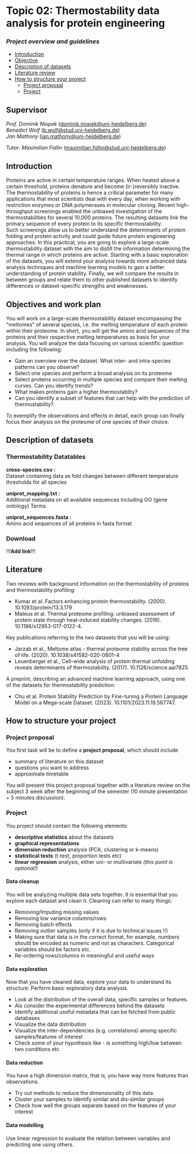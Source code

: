 # Topic 02: Thermostability data analysis for protein engineering

### *Project overview and guidelines*

-   [Introduction](#introduction)
-   [Objective](#objectives-and-work-plan)
-   [Description of datasets](#description-of-datasets)
-   [Literature review](#literature)
-   [How to structure your project](#how-to-structure-your-project)
    -   [Project proposal](#project-proposal)
    -   [Project](#project)

Supervisor
----------

_Prof. Dominik Niopek_  ([dominik.niopek@uni-heidelberg.de](mailto:dominik.niopek@uni-heidelberg.de))  
_Benedict Wolf_ ([b.wolf@stud.uni-heidelberg.de](mailto:b.wolf@stud.uni-heidelberg.de))   
_Jan Mathony_  ([jan.mathony@uni-heidelberg.de](mailto:jan.mathony@uni-heidelberg.de)) 

Tutor: 
_Maximilian Fidlin_ ([maximilian.fidlin@stud.uni-heidelberg.de](mailto:maximilian.fidlin@stud.uni-heidelberg.de)) 


Introduction
------------
Proteins are active in certain temperature ranges. When heated above a certain threshold, proteins denature and become (ir-)reversibly inactive. The thermostability of proteins is hence a critical parameter for many applications that most scientists deal with every day, when working with restriction enzymes or DNA polymerases in molecular cloning. Recent high-throughput screenings enabled the unbiased investigation of the thermostabilities for several 10,000 proteins. The resulting datasets link the primary sequence of every protein to its specific thermostability.  
Such screenings allow us to better understand the determinants of protein folding and protein activity and could guide future protein engineering approaches. In this practical, you are going to explore a large-scale thermostability dataset with the aim to distill the information determining the thermal range in which proteins are active. Starting with a basic exploration of the datasets, you will extend your analysis towards more advanced data analysis techniques and machine learning models to gain a better understanding of protein stability. Finally, we will compare the results in between groups and relate them to other published datasets to identify differences or dataset-specific strengths and weaknesses.


Objectives and work plan
------------------------

You will work on a large-scale thermostability dataset encompassing the "meltomes" of several species, i.e. the melting temperature of each protein within their proteome. In short, you will get the amino acid sequences of the proteins and their respective melting temperatures as basis for your analysis. You will analyze the data focusing on various scientific question including the following:


- Gain an overview over the dataset. What inter- and intra-species patterns can you observe?
- Select one species and perform a broad analysis on its proteome
- Select proteins occurring in multiple species and compare their melting curves. Can you identify trends?
- What makes proteins gain a higher thermostabilty?
- Can you identify a subset of features that can help with the prediction of thermostability?

To exemplify the observations and effects in detail, each group can finally focus their analysis on the proteome of one species of their choice.

Description of datasets
-----------------------

### Thermostability Datatables
**cross-species.csv :**  
Dataset containing data as fold changes between different temperature thresholds for all species

**uniprot_mapping.txt :**  
Additional metadata on all available sequences including GO (gene ontology) Terms

**uniprot_sequences.fasta :**  
Amino acid sequences of all proteins in fasta format

### Download  

!!!**Add link**!!!


Literature
----------

Two reviews with background information on the thermostability of proteins and thermostability profiling:
- Kumar et al. Factors enhancing protein thermostability. (2000). 10.1093/protein/13.3.179
- Mateus et al. Thermal proteome profiling: unbiased assessment of protein state through heat-induced stability changes. (2016). 10.1186/s12953-017-0122-4.

Key publications referring to the two datasets that you will be using:
- Jarzab et al., Meltome atlas - thermal proteome stability across the tree of life. (2020). 10.1038/s41592-020-0801-4
- Leuenberger et al., Cell-wide analysis of protein thermal unfolding reveals determinants of thermostability. (2017). 10.1126/science.aai7825.

A preprint, describing an advanced machine learning approach, using one of the datasets for thermostability prediction:
- Chu et al. Protein Stability Prediction by Fine-tuning a Protein Language Model on a Mega-scale Dataset. (2023). 10.1101/2023.11.19.567747.



How to structure your project
-----------------------------

### Project proposal

You first task will be to define a **project proposal**, which should
include

-   summary of literature on this dataset
-   questions you want to address
-   approximate timetable

You will present this project proposal together with a literature review
on the subject 3 week after the beginning of the semester (10 minute
presentation + 5 minutes discussion).

### Project

You project should contain the following elements:
- **descriptive statistics** about the datasets
- **graphical representations**
- **dimension reduction** analysis (PCA, clustering or k-means)
- **statistical tests** (t-test, proportion tests etc)
- **linear regression** analysis, either uni- or multivariate _(this point is optional!)_

#### Data cleanup

You will be analyzing multiple data sets together. It is
essential that you explore each dataset and clean it. Cleaning can refer
to many things:

-   Removing/Imputing missing values
-   Removing low variance columns/rows
-   Removing batch effects
-   Removing outlier samples (only if it is due to technical issues !!)
-   Making sure that data is in the correct format, for example, numbers
    should be encoded as numeric and not as characters. Categorical
    variables should be factors etc.
-   Re-ordering rows/columns in meaningful and useful ways

#### Data exploration

Now that you have cleaned data, explore your data to understand its
structure. Perform basic exploratory data analysis.

-   Look at the distribution of the overall data, specific samples or
    features.
-   Als consider the experimental differences behind the datasets
-   Identify additional useful metadata that can be fetched from public databases
-   Visualize the data distribution
-   Visualize the inter-dependencies (e.g. correlations) among specific samples/features of
    interest
-   Check some of your hypothesis like - is something high/low between
    two conditions etc

#### Data reduction

You have a high dimension matrix, that is, you have way more features
 than observations.

-   Try out methods to reduce the dimensionality of this data.
-   Cluster your samples to identify similar and dis-similar groups
-   Check how well the groups separate based on the features of your
    interest

#### Data modelling

Use linear regression to evaluate the relation between variables and predicting one using others.
